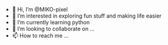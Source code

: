- 👋 Hi, I’m @MIKO-pixel
- 👀 I’m interested in exploring fun stuff and making life easier
- 🌱 I’m currently learning python
- 💞️ I’m looking to collaborate on ...
- 📫 How to reach me ...

<!---
MIKO-pixel/MIKO-pixel is a ✨ special ✨ repository because its `README.md` (this file) appears on your GitHub profile.
You can click the Preview link to take a look at your changes.
--->
